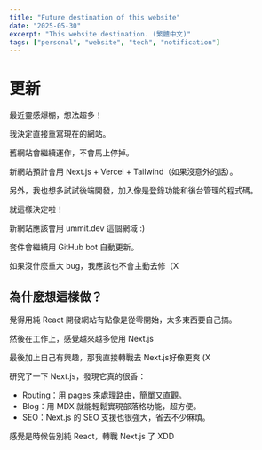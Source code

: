 ```yaml
---
title: "Future destination of this website"
date: "2025-05-30"
excerpt: "This website destination. (繁體中文)"
tags: ["personal", "website", "tech", "notification"]
---
```


# 更新

最近靈感爆棚，想法超多！

我決定直接重寫現在的網站。

舊網站會繼續運作，不會馬上停掉。

新網站預計會用 Next.js + Vercel + Tailwind（如果沒意外的話）。

另外，我也想多試試後端開發，加入像是登錄功能和後台管理的程式碼。

就這樣決定啦！

新網站應該會用 ummit.dev 這個網域 :)

套件會繼續用 GitHub bot 自動更新。

如果沒什麼重大 bug，我應該也不會主動去修（X

## 為什麼想這樣做？

覺得用純 React 開發網站有點像是從零開始，太多東西要自己搞。

然後在工作上，感覺越來越多使用 Next.js

最後加上自己有興趣，那我直接轉戰去 Next.js好像更爽 (X

研究了一下 Next.js，發現它真的很香：

- Routing：用 pages 來處理路由，簡單又直觀。
- Blog：用 MDX 就能輕鬆實現部落格功能，超方便。
- SEO：Next.js 的 SEO 支援也很強大，省去不少麻煩。

感覺是時候告別純 React，轉戰 Next.js 了 XDD